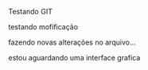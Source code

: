 Testando GIT

testando mofificação


fazendo novas alterações no arquivo...


estou aguardando uma interface grafica
